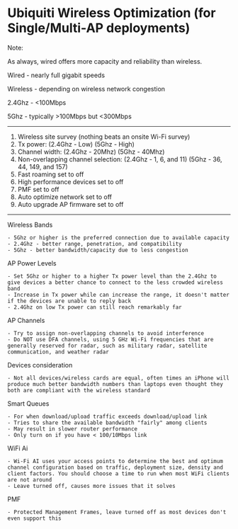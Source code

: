 # Ubiquiti Wireless Optimization (for Single/Multi-AP deployments)

Note:

As always, wired offers more capacity and reliability than wireless.

Wired - nearly full gigabit speeds

Wireless - depending on wireless network congestion

2.4Ghz - <100Mbps

5Ghz - typically >100Mbps but <300Mbps

---

1. Wireless site survey (nothing beats an onsite Wi-Fi survey)
2. Tx power: (2.4Ghz - Low) (5Ghz - High)
3. Channel width: (2.4Ghz - 20Mhz) (5Ghz - 40Mhz)
4. Non-overlapping channel selection: (2.4Ghz - 1, 6, and 11) (5Ghz - 36, 44, 149, and 157)
5. Fast roaming set to off
6. High performance devices set to off
7. PMF set to off
8. Auto optimize network set to off
9. Auto upgrade AP firmware set to off

---

Wireless Bands

	- 5Ghz or higher is the preferred connection due to available capacity
	- 2.4Ghz - better range, penetration, and compatibility
	- 5Ghz - better bandwidth/capacity due to less congestion

AP Power Levels

	- Set 5Ghz or higher to a higher Tx power level than the 2.4Ghz to give devices a better chance to connect to the less crowded wireless band
	- Increase in Tx power while can increase the range, it doesn't matter if the devices are unable to reply back
	- 2.4Ghz on low Tx power can still reach remarkably far

AP Channels

	- Try to assign non-overlapping channels to avoid interference
	- Do NOT use DFA channels, using 5 GHz Wi-Fi frequencies that are generally reserved for radar, such as military radar, satellite communication, and weather radar

Devices consideration

	- Not all devices/wireless cards are equal, often times an iPhone will produce much better bandwidth numbers than laptops even thought they both are compliant with the wireless standard

Smart Queues

	- For when download/upload traffic exceeds download/upload link
	- Tries to share the available bandwidth "fairly" among clients
	- May result in slower router performance
	- Only turn on if you have < 100/10Mbps link

WiFi Ai

	- Wi-Fi AI uses your access points to determine the best and optimum channel configuration based on traffic, deployment size, density and client factors. You should choose a time to run when most WiFi clients are not around
	- Leave turned off, causes more issues that it solves
	
PMF

	- Protected Management Frames, leave turned off as most devices don't even support this
